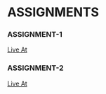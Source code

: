 # ASSIGNMENTS

### ASSIGNMENT-1
[Live At](https://paras-punjabi.github.io/Web-Technology-Assignments-3-Semester/Assignment-1/Assignment-1.html)

### ASSIGNMENT-2
[Live At](https://paras-punjabi.github.io/Web-Technology-Assignments-3-Semester/Assignment-2/Assignment-2.html)